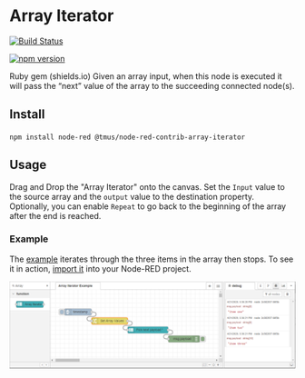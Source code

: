 # Array Iterator

[![Build Status](https://travis-ci.com/tmobile/node-red-contrib-array-iterator.svg?branch=master)](https://travis-ci.com/tmobile/node-red-contrib-array-iterator)

[![npm version](http://img.shields.io/npm/v/REPO.svg?style=flat)](https://npmjs.org/package/@tmus/node-red-contrib-array-iterator "View this project on npm")

Ruby gem (shields.io)
Given an array input, when this node is executed it will pass the “next” value
of the array to the succeeding connected node(s).

## Install

`npm install node-red @tmus/node-red-contrib-array-iterator`

## Usage

Drag and Drop the "Array Iterator" onto the canvas. Set the `Input` value to the
source array and the `output` value to the destination property. Optionally, you
can enable `Repeat` to go back to the beginning of the array after the end is
reached.

### Example

The [example](./example-flow.json) iterates through the three items in the array
then stops. To see it in action, [import
it](https://nodered.org/docs/user-guide/editor/workspace/import-export) into
your Node-RED project.

![Example of Array Iterator](./example-flow.png)
